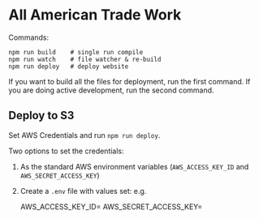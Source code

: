 All American Trade Work
=======================

Commands:

    npm run build    # single run compile
    npm run watch    # file watcher & re-build
    npm run deploy   # deploy website

If you want to build all the files for deployment, run the first command.
If you are doing active development, run the second command.

## Deploy to S3

Set AWS Credentials and run `npm run deploy`.

Two options to set the credentials:

  1. As the standard AWS environment variables (`AWS_ACCESS_KEY_ID` and `AWS_SECRET_ACCESS_KEY`)
  2. Create a `.env` file with values set: e.g.

        AWS_ACCESS_KEY_ID=<access key id>
        AWS_SECRET_ACCESS_KEY=<secret access key>

